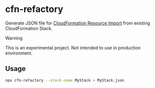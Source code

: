 # cfn-refactory

Generate JSON file for [CloudFormation Resource Import](https://docs.aws.amazon.com/AWSCloudFormation/latest/UserGuide/resource-import-existing-stack.html#resource-import-existing-stack-cli) from existing CloudFormation Stack.

> [!WARNING]
> This is an experimental project. Not intended to use in production environment.

## Usage

```sh
npx cfn-refactory --stack-name MyStack > MyStack.json
```

